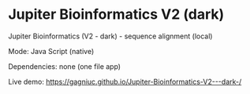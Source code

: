 # Jupiter Bioinformatics V2 (dark)
Jupiter Bioinformatics (V2 - dark) - sequence alignment (local)

Mode: Java Script (native)

Dependencies: none (one file app)

Live demo:
https://gagniuc.github.io/Jupiter-Bioinformatics-V2---dark-/
